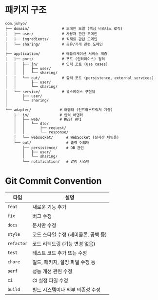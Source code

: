 # 패키지 구조
```
com.juhyo/
├── domain/               # 도메인 모델 (핵심 비즈니스 로직)
│   ├── user/             # 사용자 관련 도메인
│   ├── ingredients/      # 식재료 관련 도메인
│   └── sharing/          # 공유/거래 관련 도메인
│
├── application/          # 애플리케이션 서비스 계층
│   ├── port/             # 포트 (인터페이스) 정의
│   │   ├── in/           # 입력 포트 (use cases)
│   │   │   ├── user/
│   │   │   └── sharing/
│   │   └── out/          # 출력 포트 (persistence, external services)
│   │       ├── user/
│   │       └── sharing/
│   └── service/          # 유스케이스 구현체
│       ├── user/
│       └── sharing/
│
└── adapter/             # 어댑터 (인프라스트럭처 계층)
    ├── in/              # 입력 어댑터
    │   ├── web/         # REST API
    │   │   └── dto/
    │   │       ├── request/
    │   │       └── response/
    │   └── websocket/      # WebSocket (실시간 채팅용)
    └── out/                # 출력 어댑터
        ├── persistence/    # DB 관련
        │   ├── user/
        │   └── sharing/
        └── notification/   # 알림 시스템
```

# Git Commit Convention


| 타입      | 설명                                      |
|-----------|-------------------------------------------|
| `feat`    | 새로운 기능 추가                          |
| `fix`     | 버그 수정                                 |
| `docs`    | 문서만 수정                               |
| `style`   | 코드 스타일 수정 (세미콜론, 공백 등)      |
| `refactor`| 코드 리팩토링 (기능 변경 없음)            |
| `test`    | 테스트 코드 추가 또는 수정                |
| `chore`   | 빌드, 패키지, 설정 파일 수정 등           |
| `perf`    | 성능 개선 관련 수정                       |
| `ci`      | CI 설정 파일 수정                         |
| `build`   | 빌드 시스템이나 외부 의존성 수정          |
